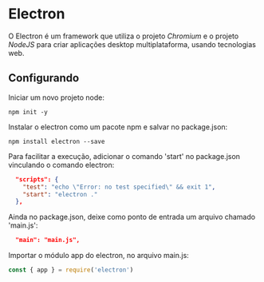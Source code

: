 # Electron

O Electron é um framework que utiliza o projeto *Chromium* e o projeto *NodeJS* para criar aplicações desktop multiplataforma, usando tecnologias web.  


## Configurando
Iniciar um novo projeto node:
```
npm init -y
```

Instalar o electron como um pacote npm e salvar no package.json:
```
npm install electron --save
```

Para facilitar a execução, adicionar o comando 'start' no package.json vinculando o comando electron:
```json
  "scripts": {
    "test": "echo \"Error: no test specified\" && exit 1",
    "start": "electron ."
  },

```

Ainda no package.json, deixe como ponto de entrada um arquivo chamado 'main.js':
```json
  "main": "main.js",
```

Importar o módulo app do electron, no arquivo main.js:
```JavaScript
const { app } = require('electron')

```